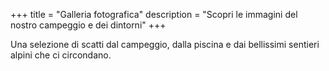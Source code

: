 +++
title = "Galleria fotografica"
description = "Scopri le immagini del nostro campeggio e dei dintorni"
+++

Una selezione di scatti dal campeggio, dalla piscina e dai bellissimi sentieri alpini che ci circondano.